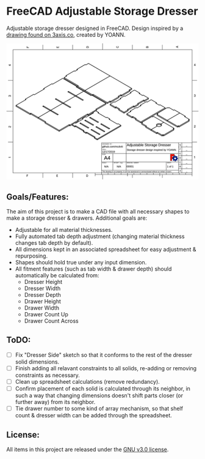 # FreeCAD Adjustable Storage Dresser

Adjustable storage dresser designed in FreeCAD. Design inspired by a [drawing found on
3axis.co](https://3axis.co/small-dresser-storage-mdf-4mm-8mmdxf-file/d1ledz7m/), created by YOANN.

![Example drawing](Storage_Dresser_Drawing.svg)

## Goals/Features:

The aim of this project is to make a CAD file with all necessary shapes to make
a storage dresser & drawers. Additional goals are:

- Adjustable for all material thicknesses.
- Fully automated tab depth adjustment (changing material thickness changes tab
  depth by default).
- All dimensions kept in an associated spreadsheet for easy adjustment & repurposing.
- Shapes should hold true under any input dimension.
- All fitment features (such as tab width & drawer depth) should automatically
  be calculated from:
  - Dresser Height
  - Dresser Width
  - Dresser Depth
  - Drawer Height
  - Drawer Width
  - Drawer Count Up
  - Drawer Count Across 

## ToDO:

- [ ] Fix "Dresser Side" sketch so that it conforms to the rest of the dresser
      solid dimensions.
- [ ] Finish adding all relavant constraints to all solids, re-adding or
      removing constraints as necessary.
- [ ] Clean up spreadsheet calculations (remove redundancy).
- [ ] Confirm placement of each solid is calculated through its neighbor, in such a way that
      changing dimensions doesn't shift parts closer (or further away) from its neighbor.
- [ ] Tie drawer number to some kind of array mechanism, so that shelf count
      & dresser width can be added through the spreadsheet.

## License:

All items in this project are released under the [GNU v3.0 license](https://www.gnu.org/licenses/gpl-3.0.en.html).
